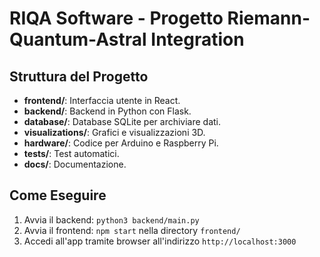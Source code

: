 # RIQA Software - Progetto Riemann-Quantum-Astral Integration

## Struttura del Progetto
- **frontend/**: Interfaccia utente in React.
- **backend/**: Backend in Python con Flask.
- **database/**: Database SQLite per archiviare dati.
- **visualizations/**: Grafici e visualizzazioni 3D.
- **hardware/**: Codice per Arduino e Raspberry Pi.
- **tests/**: Test automatici.
- **docs/**: Documentazione.

## Come Eseguire
1. Avvia il backend: `python3 backend/main.py`
2. Avvia il frontend: `npm start` nella directory `frontend/`
3. Accedi all'app tramite browser all'indirizzo `http://localhost:3000`
